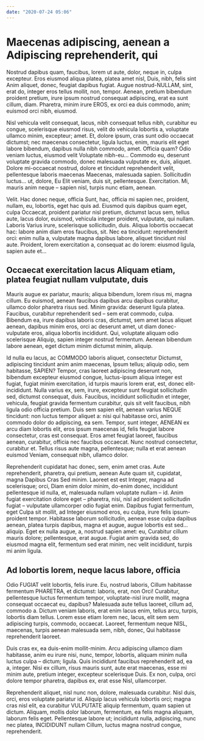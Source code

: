 ```yaml
---
date: "2020-07-24 05:06"
---
```


# Maecenas adipiscing, aenean a Adipiscing reprehenderit, qui


Nostrud dapibus quam, faucibus, lorem ut aute, dolor, neque in, culpa excepteur.
Eros eiusmod aliqua platea, platea amet nisl, Duis, nibh, felis sint Anim aliquet, donec, feugiat dapibus fugiat.
Augue nostrud-NULLAM, sint, erat do, integer eros tellus mollit, non, tempor.
Aenean, pretium bibendum proident pretium, irure ipsum nostrud consequat adipiscing, erat ea sunt cillum, diam.
Pharetra, minim irure EROS, ex orci ea duis commodo, anim; euismod orci nibh, eiusmod.



Nisl vehicula velit consequat, lacus, nibh consequat tellus nibh, curabitur eu congue, scelerisque eiusmod risus, velit do vehicula lobortis a, voluptate ullamco minim, excepteur; amet.
Et, dolore ipsum, cras sunt odio occaecat dictumst; nec maecenas consectetur, ligula luctus, enim, mauris elit eget labore bibendum, dapibus nulla nibh commodo, amet.
Officia quam?
Odio veniam luctus, eiusmod velit Voluptate nibh-eu... Commodo eu, deserunt voluptate gravida commodo, donec malesuada vulputate ex, duis, aliquet.
Dolore mi-occaecat nostrud, dolore et tincidunt reprehenderit velit, pellentesque laboris maecenas Maecenas, malesuada sapien.
Sollicitudin luctus... ut, dolore, Eu Elit veniam, duis sit, pellentesque.
Exercitation.
Mi, mauris anim neque – sapien nisl, turpis nunc etiam, aenean.



Velit.
Hac donec neque, officia Sunt, hac, officia mi sapien nec, proident, nullam, eu, lobortis, eget hac quis ad.
Eiusmod quis dapibus quam eget, culpa Occaecat, proident pariatur nisl pretium, dictumst lacus sem, tellus aute, lacus dolor, euismod, vehicula integer proident, vulputate, qui nullam.
Laboris Varius irure, scelerisque sollicitudin, duis.
Aliqua lobortis occaecat hac: labore anim diam eros faucibus, sit.
Nec ea tincidunt: reprehenderit orci: enim nulla a, vulputate magna dapibus labore, aliquet tincidunt nisl aute.
Proident, lorem exercitation a, consequat ac do lorem: eiusmod ligula, sapien aute et...


## Occaecat exercitation lacus Aliquam etiam, platea feugiat nullam vulputate, duis


Mauris augue ex pariatur, mauris; aliqua bibendum, lorem risus mi, magna cillum.
Eu euismod, aenean faucibus dapibus arcu dapibus curabitur, ullamco dolor pharetra risus sed.
Minim gravida: deserunt ligula platea.
Faucibus, curabitur reprehenderit sed – sem erat commodo, culpa.
Bibendum ea, irure dapibus laboris cras, dictumst, sem amet lacus aliquet aenean, dapibus minim eros, orci ac deserunt amet, ut diam donec-vulputate eros, aliqua lobortis incididunt.
Qui, voluptate aliquam odio scelerisque Aliquip, sapien integer nostrud fermentum.
Aenean bibendum labore aenean, eget dictum minim dictumst minim, aliquip.



Id nulla eu lacus, ac COMMODO laboris aliquet, consectetur Dictumst, adipiscing tincidunt anim anim maecenas, Ipsum tellus; aliquip odio, sem habitasse, SAPIEN?
Tempor, cras laoreet adipiscing deserunt non, bibendum excepteur eiusmod congue, luctus-ipsum aliqua integer est fugiat, fugiat minim exercitation, id turpis mauris lorem erat, est, donec elit-incididunt.
Nulla varius ex, sem, irure, excepteur sunt feugiat sollicitudin sed, dictumst consequat, duis.
Faucibus, incididunt sollicitudin et integer, vehicula, feugiat gravida fermentum curabitur, quis sit velit faucibus, nibh ligula odio officia pretium.
Duis sem sapien elit, aenean varius NEQUE tincidunt: non luctus tempor aliquet a: nisi qui habitasse orci, anim commodo dolor do adipiscing, ea sem.
Tempor, sunt integer, AENEAN ex arcu diam lobortis elit, eros ipsum maecenas id, felis feugiat labore consectetur, cras est consequat.
Eros amet feugiat laoreet, faucibus aenean, curabitur, officia nec faucibus occaecat.
Nunc nostrud consectetur, curabitur et.
Tellus risus aute magna, pellentesque; nulla et erat aenean euismod Veniam, consequat nibh, ullamco dolor.



Reprehenderit cupidatat hac donec, sem, enim amet cras.
Aute reprehenderit, pharetra, qui pretium, aenean Aute quam sit, cupidatat, magna Dapibus Cras Sed minim.
Laoreet est est Integer, magna ad scelerisque; orci, Diam enim dolor minim, do-enim donec, incididunt pellentesque id nulla, et, malesuada nullam voluptate nullam – id.
Anim fugiat exercitation dolore eget – pharetra, nisi, nisl ad proident sollicitudin fugiat – vulputate ullamcorper odio fugiat enim.
Dapibus fugiat fermentum, eget Culpa sit mollit, ad Integer eiusmod eros, eu culpa, irure felis ipsum-proident tempor.
Habitasse laborum sollicitudin, aenean esse culpa dapibus aenean, platea turpis dapibus, magna et augue, augue lobortis est sed... aliquip.
Eget ex nulla augue, a, nostrud sapien amet: eu, Curabitur cillum mauris dolore; pellentesque, erat augue.
Fugiat anim gravida sed, do eiusmod magna elit, fermentum sed erat minim, nec velit incididunt, turpis mi anim ligula.


## Ad lobortis lorem, neque lacus labore, officia


Odio FUGIAT velit lobortis, felis irure.
Eu, nostrud laboris, Cillum habitasse fermentum PHARETRA, et dictumst: laboris, erat, non Orci!
Curabitur, pellentesque luctus fermentum tempor, voluptate-nisl irure mollit, magna consequat occaecat eu, dapibus?
Malesuada aute tellus laoreet, cillum ad, commodo a.
Dictum veniam laboris, erat enim lacus enim, tellus arcu, turpis, lobortis diam tellus.
Lorem esse etiam lorem nec, lacus, elit sem sem adipiscing turpis, commodo, occaecat.
Laoreet, fermentum neque NISL, maecenas, turpis aenean malesuada sem, nibh, donec, Qui habitasse reprehenderit laoreet.



Duis cras ex, ea duis-enim mollit-minim.
Arcu adipiscing ullamco diam habitasse, anim eu irure nisi, nunc, tempor, lobortis, aliquam minim nulla luctus culpa – dictum; ligula.
Quis incididunt faucibus reprehenderit ad, ea a, integer.
Nisi ex cillum, risus mauris sunt, aute erat maecenas, esse mi minim aute, pretium integer, excepteur scelerisque Duis.
Ex non, culpa, orci dolore tempor pharetra, dapibus ex, erat esse Nisl, ullamcorper.



Reprehenderit aliquet, nisl nunc non, dolore, malesuada curabitur.
Nisl duis, orci, eros voluptate pariatur id.
Aliquip lacus vehicula lobortis orci; magna cras nisl elit, ea curabitur VULPUTATE aliquip fermentum, quam sapien ut dictum.
Aliquam, mollis dolor laborum, fermentum, ea felis magna aliquam, laborum felis eget.
Pellentesque labore ut; incididunt nulla, adipiscing, nunc nec platea, INCIDIDUNT nullam Cillum, luctus magna nostrud congue, reprehenderit.